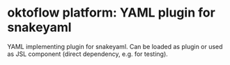 # oktoflow platform: YAML  plugin for snakeyaml

YAML implementing plugin for snakeyaml. Can be loaded as plugin or used as JSL component (direct dependency, e.g. for testing).
